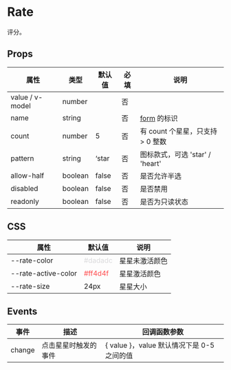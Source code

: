 # Rate

评分。

## Props

| 属性            | 类型    | 默认值 | 必填 | 说明                             |
| --------------- | ------- | ------ | ---- | -------------------------------- |
| value / v-model | number  |        | 否   |
| name            | string  |        | 否   | [form](./README.Form.md) 的标识  |
| count           | number  | 5      | 否   | 有 count 个星星，只支持 > 0 整数 |
| pattern         | string  | ‘star  | 否   | 图标款式，可选 'star' / 'heart'  |
| allow-half      | boolean | false  | 否   | 是否允许半选                     |
| disabled        | boolean | false  | 否   | 是否禁用                         |
| readonly        | boolean | false  | 否   | 是否为只读状态                   |

## CSS

| 属性                | 默认值                               | 说明           |
| ------------------- | ------------------------------------ | -------------- |
| --rate-color        | <font color="#dadadc">#dadadc</font> | 星星未激活颜色 |
| --rate-active-color | <font color="#ff4d4f">#ff4d4f</font> | 星星激活颜色   |
| --rate-size         | 24px                                 | 星星大小       |

## Events

| 事件   | 描述             | 回调函数参数                                 |
| ------ | ---------------- | -------------------------------------------- |
| change | 点击星星时触发的事件 | { value }，value 默认情况下是 0-5 之间的值 |
